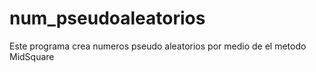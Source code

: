# num_pseudoaleatorios
Este programa crea numeros pseudo aleatorios por medio de el metodo MidSquare
